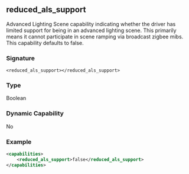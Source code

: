 ## reduced_als_support

Advanced Lighting Scene capability indicating whether the driver has limited support for being in an advanced lighting scene.  This primarily means it cannot participate in scene ramping via broadcast zigbee mibs. This capability defaults to false.


### Signature

`<reduced_als_support></reduced_als_support>`


### Type

Boolean


### Dynamic Capability

No


### Example

```xml
<capabilities>
    <reduced_als_support>false</reduced_als_support>
</capabilities>
```
